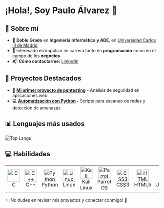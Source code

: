 # ¡Hola!, Soy Paulo Álvarez 👋

## 📌 Sobre mí  
- 🌟 **Doble Grado** en **Ingeniería Informática y ADE**, en [Universidad Carlos III de Madrid](https://www.uc3m.es/)  
- 🚀 Interesado en impulsar mi carrera tanto en **programación** como en el campo de los **negocios**  
- 📬 **Cómo contactarme:** [LinkedIn](https://linkedin.com/in/paulo-álvarez-da-costa-2436a9294/)
  
## 🚀 Proyectos Destacados  
- 🔐 **[Mi primer proyecto de pentesting](https://github.com/tuusuario/proyecto1)** - Análisis de seguridad en aplicaciones web  
- 💻 **[Automatización con Python](https://github.com/tuusuario/proyecto2)** - Scripts para escaneo de redes y detección de amenazas

## 📊 Lenguajes más usados

![Top Langs](https://github-readme-stats.vercel.app/api/top-langs/?username=100475757&layout=compact&langs_count=8&theme=white)

## 💻 Habilidades

<table>
  <tr>
    <td align="center"><img src="https://cdn.jsdelivr.net/gh/devicons/devicon/icons/c/c-original.svg" width="40" height="40" alt="C"/><br>C</td>
    <td align="center"><img src="https://cdn.jsdelivr.net/gh/devicons/devicon/icons/cplusplus/cplusplus-original.svg" width="40" height="40" alt="C++"/><br>C++
    <td align="center"><img src="https://cdn.jsdelivr.net/gh/devicons/devicon/icons/python/python-original.svg" width="40" height="40" alt="Python"/><br>Python</td>
    <td align="center"><img src="https://cdn.jsdelivr.net/gh/devicons/devicon/icons/linux/linux-original.svg" width="40" height="40" alt="Linux"/><br>Linux</td>
    <td align="center"><img src="https://www.kali.org/tools/kali-menu/icon/kali-menu.svg" width="40" height="40" alt="Kali Linux"/><br>Kali Linux</td>   
    <td align="center"><img src="https://img.icons8.com/ios-filled/50/26e07f/parrot-os.png" width="40" height="40" alt="Parrot OS"/><br>Parrot OS</td>
    <td align="center"><img src="https://cdn.jsdelivr.net/gh/devicons/devicon/icons/css3/css3-original.svg" width="40" height="40" alt="CSS3"/><br>CSS3</td>
    <td align="center"><img src="https://cdn.jsdelivr.net/gh/devicons/devicon/icons/html5/html5-original.svg" width="40" height="40" alt="HTML5"/><br>HTML5</td>
    <td align="center"><img src="https://cdn.jsdelivr.net/gh/devicons/devicon/icons/javascript/javascript-original.svg" width="40" height="40" alt="JavaScript"/><br>JavaScript</td>
    <td align="center"><img src="https://cdn.jsdelivr.net/gh/devicons/devicon/icons/git/git-original.svg" width="40" height="40" alt="Git"/><br>Git</td>
    <td align="center"><img src="https://cdn.jsdelivr.net/gh/devicons/devicon/icons/github/github-original.svg" width="40" height="40" alt="GitHub"/><br>GitHub</td>
    <td align="center"><img src="https://cdn.jsdelivr.net/gh/devicons/devicon/icons/mysql/mysql-original.svg" width="40" height="40" alt="MySQL"/><br>MySQL</td>
  </tr>
</table>



⭐ ¡No dudes en revisar mis proyectos y conectar conmigo! 🚀  
